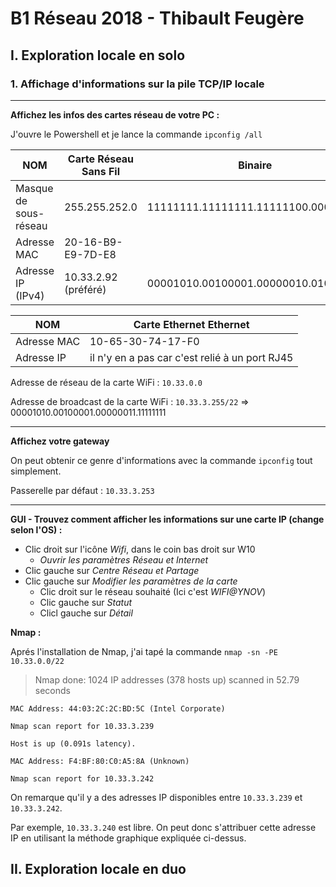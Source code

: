 # B1 Réseau 2018 - Thibault Feugère


## I. Exploration locale en solo


### 1. Affichage d'informations sur la pile TCP/IP locale


---
**Affichez les infos des cartes réseau de votre PC :**

J'ouvre le Powershell et je lance la commande `ipconfig /all`


| NOM         | Carte Réseau Sans Fil           | Binaire|
| ------------- |-------------|----------------|
| Masque de sous-réseau      | 255.255.252.0 | 11111111.11111111.11111100.00000000|
| Adresse MAC      | 20-16-B9-E9-7D-E8      ||
| Adresse IP (IPv4) | 10.33.2.92 (préféré)      | 00001010.00100001.00000010.01011100 |


| NOM         | Carte Ethernet Ethernet |
| ------------- |-------------|
| Adresse MAC      | 10-65-30-74-17-F0      |
| Adresse IP      | il n'y en a pas car c'est relié à un port RJ45|


Adresse de réseau de la carte WiFi : `10.33.0.0`

Adresse de broadcast de la carte WiFi : `10.33.3.255/22` =>  00001010.00100001.00000011.11111111

---
**Affichez votre gateway**

On peut obtenir ce genre d'informations avec la commande `ipconfig` tout simplement.

Passerelle par défaut : `10.33.3.253`


---
**GUI - Trouvez comment afficher les informations sur une carte IP (change selon l'OS) :**


+ Clic droit sur l'icône *Wifi*, dans le coin bas droit sur W10
   + *Ouvrir les paramètres Réseau et Internet*
+ Clic gauche sur *Centre Réseau et Partage*
+ Clic gauche sur *Modifier les paramètres de la carte*
   + Clic droit sur le réseau souhaité (Ici c'est *WIFI@YNOV*)
   + Clic gauche sur *Statut*
   + Clicl gauche sur *Détail*

**Nmap :**

Aprés l'installation de Nmap, j'ai tapé la commande `nmap -sn -PE 10.33.0.0/22`

>Nmap done: 1024 IP addresses (378 hosts up) scanned in 52.79 seconds

`MAC Address: 44:03:2C:2C:BD:5C (Intel Corporate)`

`Nmap scan report for 10.33.3.239`

`Host is up (0.091s latency).`

`MAC Address: F4:BF:80:C0:A5:8A (Unknown)`

`Nmap scan report for 10.33.3.242`

On remarque qu'il y a des adresses IP disponibles entre `10.33.3.239` et `10.33.3.242`.

Par exemple, `10.33.3.240` est libre. On peut donc s'attribuer cette adresse IP en utilisant la méthode graphique expliquée ci-dessus.

## II. Exploration locale en duo
